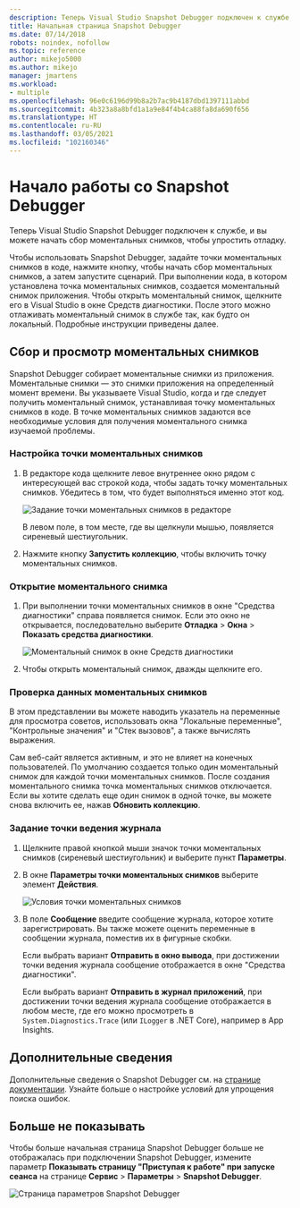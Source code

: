 ```yaml
---
description: Теперь Visual Studio Snapshot Debugger подключен к службе, и вы можете начать сбор моментальных снимков, чтобы упростить отладку.
title: Начальная страница Snapshot Debugger
ms.date: 07/14/2018
robots: noindex, nofollow
ms.topic: reference
author: mikejo5000
ms.author: mikejo
manager: jmartens
ms.workload:
- multiple
ms.openlocfilehash: 96e0c6196d99b8a2b7ac9b4187dbd1397111abbd
ms.sourcegitcommit: 4b323a8a8bfd1a1a9e84f4b4ca88fa8da690f656
ms.translationtype: HT
ms.contentlocale: ru-RU
ms.lasthandoff: 03/05/2021
ms.locfileid: "102160346"
---
```

# <a name="getting-started-with-the-snapshot-debugger"></a>Начало работы со Snapshot Debugger

Теперь Visual Studio Snapshot Debugger подключен к службе, и вы можете начать сбор моментальных снимков, чтобы упростить отладку.

Чтобы использовать Snapshot Debugger, задайте точки моментальных снимков в коде, нажмите кнопку, чтобы начать сбор моментальных снимков, а затем запустите сценарий. При выполнении кода, в котором установлена точка моментальных снимков, создается моментальный снимок приложения. Чтобы открыть моментальный снимок, щелкните его в Visual Studio в окне Средств диагностики. После этого можно отлаживать моментальный снимок в службе так, как будто он локальный. Подробные инструкции приведены далее.

## <a name="collect-and-view-snapshots"></a>Сбор и просмотр моментальных снимков

Snapshot Debugger собирает моментальные снимки из приложения. Моментальные снимки — это снимки приложения на определенный момент времени. Вы указываете Visual Studio, когда и где следует получить моментальный снимок, устанавливая точку моментальных снимков в коде. В точке моментальных снимков задаются все необходимые условия для получения моментального снимка изучаемой проблемы.

### <a name="set-a-snappoint"></a>Настройка точки моментальных снимков

1. В редакторе кода щелкните левое внутреннее окно рядом с интересующей вас строкой кода, чтобы задать точку моментальных снимков. Убедитесь в том, что будет выполняться именно этот код.

    ![Задание точки моментальных снимков в редакторе](../media/snapshot-startpage-set-snappoint.png)

    В левом поле, в том месте, где вы щелкнули мышью, появляется сиреневый шестиугольник.

2. Нажмите кнопку **Запустить коллекцию**, чтобы включить точку моментальных снимков.

### <a name="open-a-snapshot"></a>Открытие моментального снимка

1. При выполнении точки моментальных снимков в окне "Средства диагностики" справа появляется снимок. Если это окно не открывается, последовательно выберите **Отладка** > **Окна** > **Показать средства диагностики**.

    ![Моментальный снимок в окне Средств диагностики](../media/snapshot-startpage-diagsession-window.png)

2. Чтобы открыть моментальный снимок, дважды щелкните его.

### <a name="inspect-snapshot-data"></a>Проверка данных моментальных снимков

В этом представлении вы можете наводить указатель на переменные для просмотра советов, использовать окна "Локальные переменные", "Контрольные значения" и "Стек вызовов", а также вычислять выражения.

Сам веб-сайт является активным, и это не влияет на конечных пользователей. По умолчанию создается только один моментальный снимок для каждой точки моментальных снимков. После создания моментального снимка точка моментальных снимков отключается. Если вы хотите сделать еще один снимок в одной точке, вы можете снова включить ее, нажав **Обновить коллекцию**.

### <a name="set-a-logpoint"></a>Задание точки ведения журнала

1. Щелкните правой кнопкой мыши значок точки моментальных снимков (сиреневый шестиугольник) и выберите пункт **Параметры**.

2. В окне **Параметры точки моментальных снимков** выберите элемент **Действия**.

    ![Условия точки моментальных снимков](../media/snapshot-startpage-logpoint.png)

3. В поле **Сообщение** введите сообщение журнала, которое хотите зарегистрировать. Вы также можете оценить переменные в сообщении журнала, поместив их в фигурные скобки.

    Если выбрать вариант **Отправить в окно вывода**, при достижении точки ведения журнала сообщение отображается в окне "Средства диагностики".

    Если выбрать вариант **Отправить в журнал приложений**, при достижении точки ведения журнала сообщение отображается в любом месте, где его можно просмотреть в `System.Diagnostics.Trace` (или `ILogger` в .NET Core), например в App Insights.

## <a name="learn-more"></a>Дополнительные сведения

Дополнительные сведения о Snapshot Debugger см. на [странице документации](../debug-live-azure-applications.md). Узнайте больше о настройке условий для упрощения поиска ошибок.

## <a name="dont-show-me-this-again"></a>Больше не показывать

Чтобы больше начальная страница Snapshot Debugger больше не отображалась при подключении Snapshot Debugger, измените параметр **Показывать страницу "Приступая к работе" при запуске сеанса** на странице **Сервис** > **Параметры** > **Snapshot Debugger**.

![Страница параметров Snapshot Debugger](../media/snapshot-startpage-tools-options.png)
